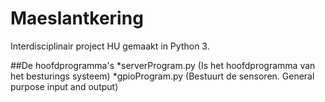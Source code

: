# Maeslantkering
Interdisciplinair project HU gemaakt in Python 3. 

##De hoofdprogramma's
*serverProgram.py (Is het hoofdprogramma van het besturings systeem)
*gpioProgram.py (Bestuurt de sensoren. General purpose input and output)